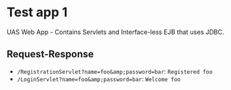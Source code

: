 # Test app 1

UAS Web App - Contains Servlets and  Interface-less EJB that uses JDBC.

## Request-Response

- `/RegistrationServlet?name=foo&amp;password=bar`: `Registered foo`
- `/LoginServlet?name=foo&amp;password=bar`: `Welcome foo`
